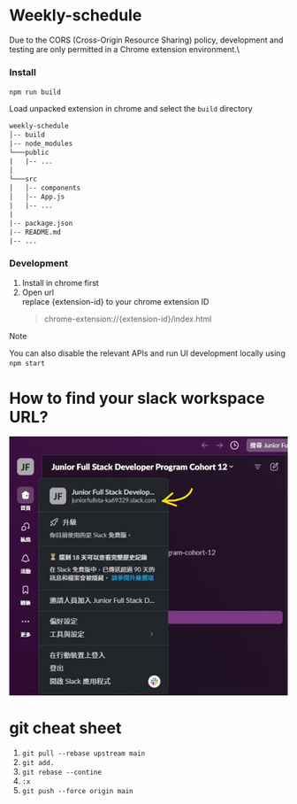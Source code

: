 # Weekly-schedule

Due to the CORS (Cross-Origin Resource Sharing) policy, development and testing are only permitted in a Chrome extension environment.\

### Install

`npm run build`

Load unpacked extension in chrome and select the `build` directory

```
weekly-schedule
│-- build
|-- node_modules
└───public
|   |-- ...
│
└───src
│   │-- components
│   │-- App.js
|   |-- ...
|
|-- package.json
|-- README.md
|-- ...
```

### Development

1. Install in chrome first
2. Open url\
   replace {extension-id} to your chrome extension ID
    > chrome-extension://{extension-id}/index.html

> [!NOTE]
> You can also disable the relevant APIs and run UI development locally using `npm start`

# How to find your slack workspace URL?

![](doc/find_url.jpg)

# git cheat sheet

1. `git pull --rebase upstream main`
2. `git add.`
3. `git rebase --contine`
4. `:x`
5. `git push --force origin main`
